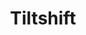 ---
title: Tiltshift
website: https://tiltshift.nl
image: /assets/images/organisaties/tiltshift.png
tags: ["Open Source", "Open Overheid"]
type: organisatie
---